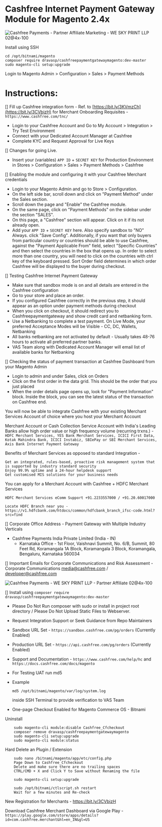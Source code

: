 Cashfree Internet Payment Gateway Module for Magento 2.4x
============================================================
![Cashfree Payments - Partner Affiliate Marketing - WE SKY PRINT LLP 02@4x-100](https://user-images.githubusercontent.com/27689043/188277587-488fb358-6ec4-44c5-b908-fd6c2d3b6bfa.jpg)

Install using SSH
```
cd /opt/bitnami/magento
composer require dravasp/cashfreepaymentgatewaymagento:dev-master
sudo magento-cli setup:upgrade
```

Login to Magento Admin > Configuration > Sales > Payment Methods

Instructions:
==================

[] Fill up Cashfree integration form - Ref. to [https://bit.ly/3KVmzCh](https://bit.ly/3CVbizH) for Merchant Onboarding Requisites - `https://www.cashfree.com/tnc/`
  - Login to your Cashfree Account and Go to My Account > Integration > Try Test Environment
  - Connect with your Dedicated Account Manager at Cashfree
  - Complete KYC and Request Approval for Live Keys

[] Changes for going Live.
  - Insert your (variables) `APP ID` + `SECRET KEY` for Production Environment in Stores > Configuration > Sales > Payment Methods > Cashfree

[] Enabling the module and configuring it with your Cashfree Merchant credentials
  - Login to your Magento Admin and go to Store > Configuration.
  - On the left side bar, scroll down and click on "Payment Method" under the Sales section.
  - Scroll down the page and "Enable" the Cashfree module.
  - On the same page, click on "Payment Methods" on the sidebar under the section "SALES".
  - On this page, a "Cashfree" section will appear. Click on it if its not already open.
  - Add your `APP ID` + `SECRET KEY` here. Also specify sandbox to "NO" Always. 
    click "Save Config".
    Additionally, if you want that only buyers from particular country or countries should be able to use Cashfree,  
    against the "Payment Applicable From" field, select "Specific Countries" and then select the countries in the box
    that opens up. In order to select more than one country, you will need to click on the countries with ctrl key of the 
    keyboard pressed. Sort Order field determines in which order Cashfree will be displayed to the buyer during checkout.
   
[] Testing Cashfree Internet Payment Gateway
  - Make sure that sandbox mode is on and all details are entered in the Cashfree configuration
  - Go to your store and place an order. 
  - If you configured Cashfree correctly in the previous step, it should appear as an option under payment methods
    during checkout
  - When you click on checkout, it should redirect you to Cashfreepaymentgateway and show credit card and netbanking form. 
  - Use a Netbanking to complete a test payment. On Live Mode, your preferred Acceptance Modes will be Visible - CC, DC, Wallets, Netbanking
  - All banks netbanking are not activated by default - Usually takes 48-76 hours to activate all preferred partner banks.
  - VAS Team along with Dedicated Account Manager will email list of available banks for Netbanking

[] Checking the status of payment transaction at Cashfree Dashboard from your Magento Admin
  - Login to admin and under Sales, click on Orders
  - Click on the first order in the data grid. This should be the order that you just placed
  - When the order details page opens up, look for "Payment Information" block. 
    Inside the block, you can see the latest status of the transaction on Cashfree end. 

You will now be able to integrate Cashfree with your existing Merchant Services Account of choice where you host your Merchant Account

Merchant Account or Cash Collection Service Account with India's Leading Banks allow high order value or high frequency volume (recurring trxns.) - 
```HDFC Merchant Services, YES Bank Merchant Services, ICICI First Data, Kotak Mahindra Bank, ICICI Instabiz, SBIePay or SBI Merchant Services, Axis Bank Internet Payment Gateway```

Benefits of Merchant Services as opposed to standard Integration - 
```
Get an integrated, rules-based, proactive risk management system that is supported by industry standard security
Enjoy 99.9% uptime and a 24-hour helpdesk support
Get customised MIS solutions for your business needs
```

You can apply for a Merchant Account with Cashfree + HDFC Merchant Services

```
HDFC Merchant Services eComm Support +91.2233557000 / +91.20.60017000
```
```
Locate HDFC Branch near you - https://v1.hdfcbank.com/htdocs/common/hdfcbank_branch_ifsc-code.html?src=find
````

[] Corporate Office Address  - Payment Gateway with Multiple Industry Verticals

  - Cashfree Payments India Private Limited (India - IN) 
    - Karnataka Office - 1st Floor, Vaishnavi Summit, No. 6/B, Summit, 80 Feet Rd, Koramangala 1A Block, Koramangala 3 Block, Koramangala, Bengaluru, Karnataka 560034
		
[] Important Emails for Corporate Communications and Risk Assessment
	- Corporate Communications media@cashfree.com / developer@cashfree.com
	
![Cashfree Payments - WE SKY PRINT LLP - Partner Affiliate 02@4x-100](https://user-images.githubusercontent.com/27689043/188277633-3aeee4b7-0ef7-4072-a594-68c9ed423b61.jpg)

[] Install using `composer require dravasp/cashfreepaymentgatewaymagento:dev-master`
  - Please Do Not Run composer with sudo or install in project root directory / Please Do Not Upload Static Files to Webserver.
  - Request Integration Support or Seek Guidance from Repo Maintainers
   
  - Sandbox URL Set - `https://sandbox.cashfree.com/pg/orders` (Currently Enabled)
  - Production URL Set - `https://api.cashfree.com/pg/orders` (Currently Enabled)
  - Support and Documentation - `https://www.cashfree.com/help/hc` and `https://docs.cashfree.com/docs/magento`

  - For Testing UAT run 
		md5 <filename>

  - Example
	```
	md5 /opt/bitnami/magento/var/log/system.log
	```
	inside SSH Terminal to provide verification to VAS Team
	
  - One-page Checkout Enabled for Magento Commerce OS - Bitnami
  
  Uninstall
```	
	sudo magento-cli module:disable Cashfree_Cfcheckout
	composer remove dravasp/cashfreepaymentgatewaymagento
	sudo magento-cli setup:upgrade
	sudo magento-cli module:status
```	

  Hard Delete an Plugin / Extension
```
	sudo nano /bitnami/magento/app/etc/config.php
	Page Down to Cashfree_Cfcheckout
	Delete and make sure there are no trailing spaces
	CTRL/CMD + X and Click Y to Save without Renaming the file
```
```	composer dump-autoload
	sudo magento-cli setup:upgrade
```
```	Wait for a few minutes RUN command
	sudo /opt/bitnami/ctlscript.sh restart
	Wait for a few minutes and Re-check
```	
New Registration for Merchants - https://bit.ly/3CVbizH

Download Cashfree Merchant Dashboard via Google Play - `https://play.google.com/store/apps/details?id=com.cashfree.merchant&hl=en_IN&gl=US`

